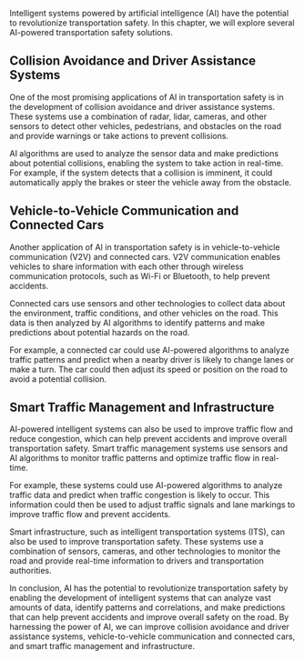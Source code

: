 
Intelligent systems powered by artificial intelligence (AI) have the potential to revolutionize transportation safety. In this chapter, we will explore several AI-powered transportation safety solutions.

Collision Avoidance and Driver Assistance Systems
-------------------------------------------------

One of the most promising applications of AI in transportation safety is in the development of collision avoidance and driver assistance systems. These systems use a combination of radar, lidar, cameras, and other sensors to detect other vehicles, pedestrians, and obstacles on the road and provide warnings or take actions to prevent collisions.

AI algorithms are used to analyze the sensor data and make predictions about potential collisions, enabling the system to take action in real-time. For example, if the system detects that a collision is imminent, it could automatically apply the brakes or steer the vehicle away from the obstacle.

Vehicle-to-Vehicle Communication and Connected Cars
---------------------------------------------------

Another application of AI in transportation safety is in vehicle-to-vehicle communication (V2V) and connected cars. V2V communication enables vehicles to share information with each other through wireless communication protocols, such as Wi-Fi or Bluetooth, to help prevent accidents.

Connected cars use sensors and other technologies to collect data about the environment, traffic conditions, and other vehicles on the road. This data is then analyzed by AI algorithms to identify patterns and make predictions about potential hazards on the road.

For example, a connected car could use AI-powered algorithms to analyze traffic patterns and predict when a nearby driver is likely to change lanes or make a turn. The car could then adjust its speed or position on the road to avoid a potential collision.

Smart Traffic Management and Infrastructure
-------------------------------------------

AI-powered intelligent systems can also be used to improve traffic flow and reduce congestion, which can help prevent accidents and improve overall transportation safety. Smart traffic management systems use sensors and AI algorithms to monitor traffic patterns and optimize traffic flow in real-time.

For example, these systems could use AI-powered algorithms to analyze traffic data and predict when traffic congestion is likely to occur. This information could then be used to adjust traffic signals and lane markings to improve traffic flow and prevent accidents.

Smart infrastructure, such as intelligent transportation systems (ITS), can also be used to improve transportation safety. These systems use a combination of sensors, cameras, and other technologies to monitor the road and provide real-time information to drivers and transportation authorities.

In conclusion, AI has the potential to revolutionize transportation safety by enabling the development of intelligent systems that can analyze vast amounts of data, identify patterns and correlations, and make predictions that can help prevent accidents and improve overall safety on the road. By harnessing the power of AI, we can improve collision avoidance and driver assistance systems, vehicle-to-vehicle communication and connected cars, and smart traffic management and infrastructure.
